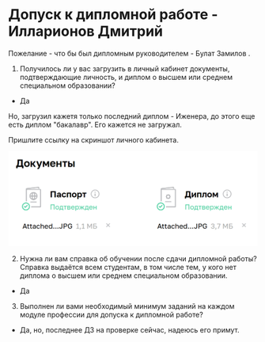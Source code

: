 # Допуск к дипломной работе - Илларионов Дмитрий

Пожелание - что бы был дипломным руководителем - Булат Замилов .

1. Получилось ли у вас загрузить в личный кабинет документы, подтверждающие личность, и диплом о высшем или среднем специальном образовании?

- Да

Но, загрузил кажетя только последний диплом - Иженера, до этого еще есть диплом "бакалавр". Его кажется не загружал.

Пришлите ссылку на скриншот личного кабинета.

![alt text](image.png)

2. Нужна ли вам справка об обучении после сдачи дипломной работы? Справка выдаётся всем студентам, в том числе тем, у кого нет диплома о высшем или среднем специальном образовании.
- Да

3. Выполнен ли вами необходимый минимум заданий на каждом модуле профессии для допуска к дипломной работе?
- Да, но, последнее ДЗ на проверке сейчас, надеюсь его примут.

